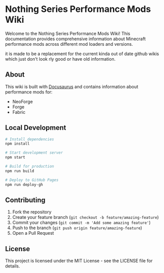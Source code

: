 # Nothing Series Performance Mods Wiki

Welcome to the Nothing Series Performance Mods Wiki! This documentation provides comprehensive information about Minecraft performance mods across different mod loaders and versions.

it is made to be a replacement for the current kinda out of date github wikis which just don't look rly good or have old information.

## About

This wiki is built with [Docusaurus](https://docusaurus.io/) and contains information about performance mods for:
- NeoForge
- Forge
- Fabric

## Local Development

```zsh
# Install dependencies
npm install

# Start development server
npm start

# Build for production
npm run build

# Deploy to GitHub Pages
npm run deploy-gh
```

## Contributing

1. Fork the repository
2. Create your feature branch (`git checkout -b feature/amazing-feature`)
3. Commit your changes (`git commit -m 'Add some amazing feature'`)
4. Push to the branch (`git push origin feature/amazing-feature`)
5. Open a Pull Request

## License

This project is licensed under the MIT License - see the LICENSE file for details.
